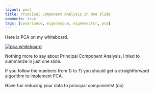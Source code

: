 ```yaml
---
layout: post
title: Principal Component Analysis in one slide
comments: true
tags: [covariance, eigenvalue, eigenvector, pca]
---
```


Here is PCA on my whiteboard.

[![pca whiteboard](https://s3-eu-west-1.amazonaws.com/wopcontent/uploads/2012/11/pca.jpg)](https://s3-eu-west-1.amazonaws.com/wopcontent/uploads/2012/11/pca.jpg)  

Nothing more to say about Principal Component Analysis, I tried to summarize in just one
slide. 

If you follow the numbers from 1) to 7) you should get a straightforward algorithm to implement PCA. 

Have fun reducing your data to principal components! (oo)

